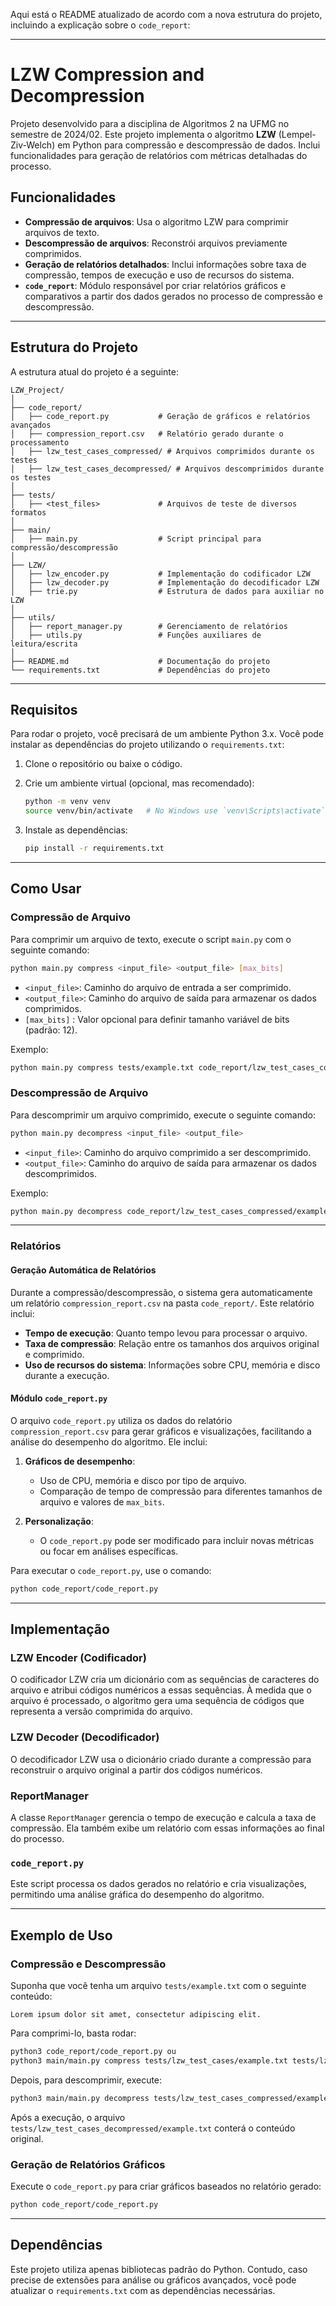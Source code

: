 Aqui está o README atualizado de acordo com a nova estrutura do projeto, incluindo a explicação sobre o `code_report`:

---

# LZW Compression and Decompression

Projeto desenvolvido para a disciplina de Algoritmos 2 na UFMG no semestre de 2024/02. Este projeto implementa o algoritmo **LZW** (Lempel-Ziv-Welch) em Python para compressão e descompressão de dados. Inclui funcionalidades para geração de relatórios com métricas detalhadas do processo.

## Funcionalidades

- **Compressão de arquivos**: Usa o algoritmo LZW para comprimir arquivos de texto.
- **Descompressão de arquivos**: Reconstrói arquivos previamente comprimidos.
- **Geração de relatórios detalhados**: Inclui informações sobre taxa de compressão, tempos de execução e uso de recursos do sistema.
- **`code_report`**: Módulo responsável por criar relatórios gráficos e comparativos a partir dos dados gerados no processo de compressão e descompressão.

---

## Estrutura do Projeto

A estrutura atual do projeto é a seguinte:

```
LZW_Project/
│
├── code_report/
│   ├── code_report.py           # Geração de gráficos e relatórios avançados
│   ├── compression_report.csv   # Relatório gerado durante o processamento
│   ├── lzw_test_cases_compressed/ # Arquivos comprimidos durante os testes
│   ├── lzw_test_cases_decompressed/ # Arquivos descomprimidos durante os testes
│
├── tests/
│   ├── <test_files>             # Arquivos de teste de diversos formatos
│
├── main/
│   ├── main.py                  # Script principal para compressão/descompressão
│
├── LZW/
│   ├── lzw_encoder.py           # Implementação do codificador LZW
│   ├── lzw_decoder.py           # Implementação do decodificador LZW
│   ├── trie.py                  # Estrutura de dados para auxiliar no LZW
│
├── utils/
│   ├── report_manager.py        # Gerenciamento de relatórios
│   ├── utils.py                 # Funções auxiliares de leitura/escrita
│
├── README.md                    # Documentação do projeto
└── requirements.txt             # Dependências do projeto
```

---

## Requisitos

Para rodar o projeto, você precisará de um ambiente Python 3.x. Você pode instalar as dependências do projeto utilizando o `requirements.txt`:

1. Clone o repositório ou baixe o código.
2. Crie um ambiente virtual (opcional, mas recomendado):

   ```bash
   python -m venv venv
   source venv/bin/activate   # No Windows use `venv\Scripts\activate`
   ```

3. Instale as dependências:
   ```bash
   pip install -r requirements.txt
   ```

---

## Como Usar

### Compressão de Arquivo

Para comprimir um arquivo de texto, execute o script `main.py` com o seguinte comando:

```bash
python main.py compress <input_file> <output_file> [max_bits]
```

- `<input_file>`: Caminho do arquivo de entrada a ser comprimido.
- `<output_file>`: Caminho do arquivo de saída para armazenar os dados comprimidos.
- `[max_bits]` : Valor opcional para definir tamanho variável de bits (padrão: 12).

Exemplo:

```bash
python main.py compress tests/example.txt code_report/lzw_test_cases_compressed/example.txt.lzw
```

### Descompressão de Arquivo

Para descomprimir um arquivo comprimido, execute o seguinte comando:

```bash
python main.py decompress <input_file> <output_file>
```

- `<input_file>`: Caminho do arquivo comprimido a ser descomprimido.
- `<output_file>`: Caminho do arquivo de saída para armazenar os dados descomprimidos.

Exemplo:

```bash
python main.py decompress code_report/lzw_test_cases_compressed/example.txt.lzw code_report/lzw_test_cases_decompressed/example.txt
```

---

### Relatórios

#### Geração Automática de Relatórios
Durante a compressão/descompressão, o sistema gera automaticamente um relatório `compression_report.csv` na pasta `code_report/`. Este relatório inclui:

- **Tempo de execução**: Quanto tempo levou para processar o arquivo.
- **Taxa de compressão**: Relação entre os tamanhos dos arquivos original e comprimido.
- **Uso de recursos do sistema**: Informações sobre CPU, memória e disco durante a execução.

#### Módulo `code_report.py`

O arquivo `code_report.py` utiliza os dados do relatório `compression_report.csv` para gerar gráficos e visualizações, facilitando a análise do desempenho do algoritmo. Ele inclui:

1. **Gráficos de desempenho**:
   - Uso de CPU, memória e disco por tipo de arquivo.
   - Comparação de tempo de compressão para diferentes tamanhos de arquivo e valores de `max_bits`.

2. **Personalização**:
   - O `code_report.py` pode ser modificado para incluir novas métricas ou focar em análises específicas.

Para executar o `code_report.py`, use o comando:

```bash
python code_report/code_report.py
```

---

## Implementação

### LZW Encoder (Codificador)

O codificador LZW cria um dicionário com as sequências de caracteres do arquivo e atribui códigos numéricos a essas sequências. À medida que o arquivo é processado, o algoritmo gera uma sequência de códigos que representa a versão comprimida do arquivo.

### LZW Decoder (Decodificador)

O decodificador LZW usa o dicionário criado durante a compressão para reconstruir o arquivo original a partir dos códigos numéricos.

### ReportManager

A classe `ReportManager` gerencia o tempo de execução e calcula a taxa de compressão. Ela também exibe um relatório com essas informações ao final do processo.

### `code_report.py`

Este script processa os dados gerados no relatório e cria visualizações, permitindo uma análise gráfica do desempenho do algoritmo.

---

## Exemplo de Uso

### Compressão e Descompressão

Suponha que você tenha um arquivo `tests/example.txt` com o seguinte conteúdo:

```
Lorem ipsum dolor sit amet, consectetur adipiscing elit.
```

Para comprimi-lo, basta rodar:

```bash
python3 code_report/code_report.py ou
python3 main/main.py compress tests/lzw_test_cases/example.txt tests/lzw_test_cases_compressed/example.txt.lzw
```

Depois, para descomprimir, execute:

```bash
python3 main/main.py decompress tests/lzw_test_cases_compressed/example.txt.lzw tests/lzw_test_cases_decompressed/example.txt
```

Após a execução, o arquivo `tests/lzw_test_cases_decompressed/example.txt` conterá o conteúdo original.

### Geração de Relatórios Gráficos

Execute o `code_report.py` para criar gráficos baseados no relatório gerado:

```bash
python code_report/code_report.py
```

---

## Dependências

Este projeto utiliza apenas bibliotecas padrão do Python. Contudo, caso precise de extensões para análise ou gráficos avançados, você pode atualizar o `requirements.txt` com as dependências necessárias.